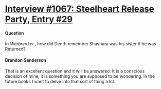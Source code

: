 # [Interview #1067: Steelheart Release Party, Entry #29](https://www.theoryland.com/intvmain.php?i=1067#29)

#### Question

In
*Warbreaker*
, how did Denth remember Shashara was his sister if he was Returned?

#### Brandon Sanderson

That is an excellent question and it will be answered. It is a conscious decision of mine, it is something you are supposed to be wondering. In the future books I want to delve into that sort of thing a lot.

